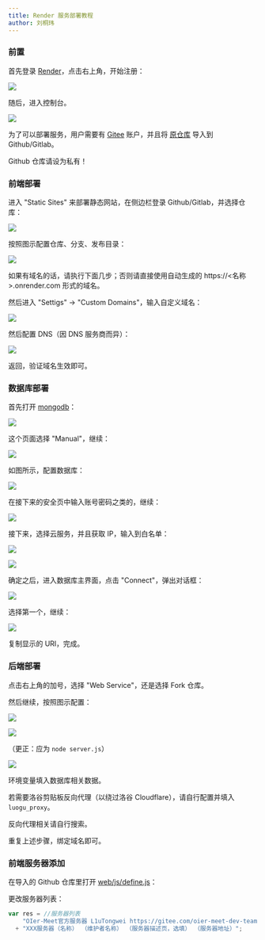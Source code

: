 ```yaml
---
title: Render 服务部署教程
author: 刘桐玮
---
```


### 前置

首先登录 [Render](https://render.com/)，点击右上角，开始注册：

<!--more-->

![](/image/sign_up_render.png)

随后，进入控制台。

![](/image/dashboard.png)

为了可以部署服务，用户需要有 [Gitee](https://gitee.com/) 账户，并且将 [原仓库](https://gitee.com/oier-meet-dev-team/oier-meet) 导入到 Github/Gitlab。

Github 仓库请设为私有！

### 前端部署

进入 "Static Sites" 来部署静态网站，在侧边栏登录 Github/Gitlab，并选择仓库：

![](/image/static-1.png)

按照图示配置仓库、分支、发布目录：

![](/image/static-2.png)

如果有域名的话，请执行下面几步；否则请直接使用自动生成的 https://<名称>.onrender.com 形式的域名。

然后进入 "Settigs" -> "Custom Domains"，输入自定义域名：

![](/image/static-3.png)

然后配置 DNS（因 DNS 服务商而异）：

![](/image/static-4.png)

返回，验证域名生效即可。

### 数据库部署

首先打开 [mongodb](https://www.mongodb.com/atlas/database)：

![](/image/database-1.png)

这个页面选择 "Manual"，继续：

![](/image/database-2.png)

如图所示，配置数据库：

![](/image/database-3.png)

在接下来的安全页中输入账号密码之类的，继续：

![](/image/database-4.png)

接下来，选择云服务，并且获取 IP，输入到白名单：

![](/image/database-5.png)

![](/image/database-6.png)

确定之后，进入数据库主界面，点击 "Connect"，弹出对话框：

![](/image/database-7.png)

选择第一个，继续：

![](/image/database-8.png)

复制显示的 URI，完成。

### 后端部署

点击右上角的加号，选择 "Web Service"，还是选择 Fork 仓库。

然后继续，按照图示配置：

![](/image/server-1.png)

![](/image/server-2.png)

（更正：应为 `node server.js`）

![](/image/server-3.png)

环境变量填入数据库相关数据。

若需要洛谷剪贴板反向代理（以绕过洛谷 Cloudflare），请自行配置并填入 `luogu_proxy`。

反向代理相关请自行搜索。

重复上述步骤，绑定域名即可。

### 前端服务器添加

在导入的 Github 仓库里打开 [web/js/define.js](web/js/define.js)：

更改服务器列表：

```javascript
var res = //服务器列表
    "OIer-Meet官方服务器 L1uTongwei https://gitee.com/oier-meet-dev-team https://api.oier-meet.cn"
  + "XXX服务器（名称） （维护者名称） （服务器描述页，选填） （服务器地址）";
```